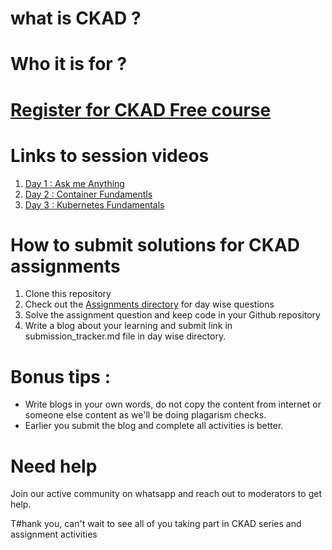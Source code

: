 # what is CKAD ?

# Who it is for ?

# [Register for CKAD Free course](https://getfitwithsagar.graphy.com/courses/Free-CKAD-Series-64803ac6e4b00d372ab6a817)

# Links to session videos
1. [Day 1 : Ask me Anything](https://getfitwithsagar.graphy.com/s/courses/64803ac6e4b00d372ab6a817/take)
2. [Day 2 : Container Fundamentls](https://getfitwithsagar.graphy.com/s/courses/64803ac6e4b00d372ab6a817/take)
3. [Day 3 : Kubernetes Fundamentals](https://getfitwithsagar.graphy.com/s/courses/64803ac6e4b00d372ab6a817/take)

# How to submit solutions for CKAD assignments
1. Clone this repository
2. Check out the [Assignments directory](./Assignments/) for day wise questions
3. Solve the assignment question and keep code in your Github repository
4. Write a blog about your learning and submit link in submission_tracker.md file in day wise directory.

# Bonus tips :
- Write blogs in your own words, do not copy the content from internet or someone else content as we'll be doing plagarism checks.
- Earlier you submit the blog and complete all activities is better.

# Need help
Join our active community on whatsapp and reach out to moderators to get help.

T#hank you, can't wait to see all of you taking part in CKAD series and assignment activities
